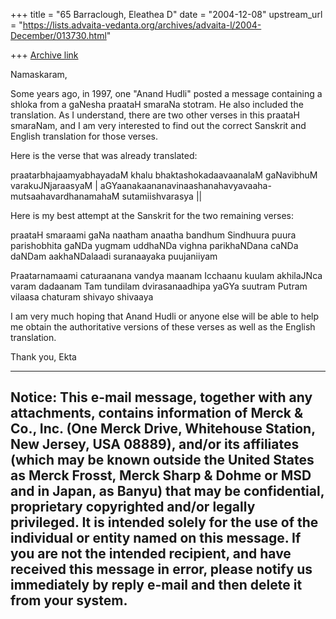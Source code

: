 +++
title = "65 Barraclough, Eleathea D"
date = "2004-12-08"
upstream_url = "https://lists.advaita-vedanta.org/archives/advaita-l/2004-December/013730.html"

+++
[Archive link](https://lists.advaita-vedanta.org/archives/advaita-l/2004-December/013730.html)

Namaskaram,

Some years ago, in 1997, one "Anand Hudli" posted a message containing a
shloka from a gaNesha praataH smaraNa stotram. He also included the
translation. As I understand, there are two other verses in this praataH
smaraNam, and I am very interested to find out the correct Sanskrit and
English translation for those verses.

Here is the verse that was already translated:

praatarbhajaamyabhayadaM khalu bhaktashokadaavaanalaM gaNavibhuM
varakuJNjaraasyaM | aGYaanakaananavinaashanahavyavaaha-
mutsaahavardhanamahaM sutamiishvarasya || 

Here is my best attempt at the Sanskrit for the two remaining verses:

praataH smaraami gaNa naatham anaatha bandhum
Sindhuura puura parishobhita gaNDa yugmam
uddhaNDa vighna parikhaNDana caNDa daNDam
aakhaNDalaadi suranaayaka puujaniiyam

Praatarnamaami caturaanana vandya maanam
Icchaanu kuulam akhilaJNca varam dadaanam
Tam tundilam dvirasanaadhipa yaGYa suutram
Putram vilaasa chaturam shivayo shivaaya

I am very much hoping that Anand Hudli or anyone else will be able to help
me obtain the authoritative versions of these verses as well as the English
translation.

Thank you,
Ekta




------------------------------------------------------------------------------
Notice:  This e-mail message, together with any attachments, contains information of Merck & Co., Inc. (One Merck Drive, Whitehouse Station, New Jersey, USA 08889), and/or its affiliates (which may be known outside the United States as Merck Frosst, Merck Sharp & Dohme or MSD and in Japan, as Banyu) that may be confidential, proprietary copyrighted and/or legally privileged. It is intended solely for the use of the individual or entity named on this message.  If you are not the intended recipient, and have received this message in error, please notify us immediately by reply e-mail and then delete it from your system.
------------------------------------------------------------------------------

